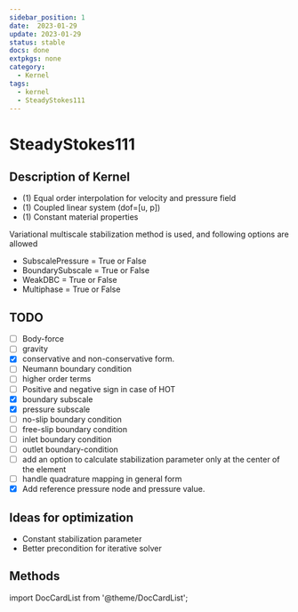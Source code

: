 ```yaml
---
sidebar_position: 1
date:  2023-01-29 
update: 2023-01-29  
status: stable  
docs: done
extpkgs: none 
category:
  - Kernel
tags:
  - kernel
  - SteadyStokes111
---
```


# SteadyStokes111

## Description of Kernel

- (1) Equal order interpolation for velocity and pressure field
- (1) Coupled linear system (dof=[u, p])
- (1) Constant material properties

Variational multiscale stabilization method is used, and following options are allowed

- SubscalePressure = True or False
- BoundarySubscale = True or False
- WeakDBC = True or False
- Multiphase = True or False

## TODO

- [ ] Body-force
- [ ] gravity
- [x] conservative and non-conservative form.
- [ ] Neumann boundary condition
- [ ] higher order terms
- [ ] Positive and negative sign in case of HOT
- [x] boundary subscale
- [x] pressure subscale
- [ ] no-slip boundary condition
- [ ] free-slip boundary condition
- [ ] inlet boundary condition
- [ ] outlet boundary-condition
- [ ] add an option to calculate stabilization parameter only at the center of the element
- [ ] handle quadrature mapping in general form
- [x] Add reference pressure node and pressure value.

## Ideas for optimization

- Constant stabilization parameter
- Better precondition for iterative solver

## Methods

import DocCardList from '@theme/DocCardList';

<DocCardList />
